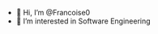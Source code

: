 - 👋 Hi, I’m @Francoise0
- 👀 I’m interested in Software Engineering

<!---
Francoise0/Francoise0 is a ✨ special ✨ repository because its `README.md` (this file) appears on your GitHub profile.
You can click the Preview link to take a look at your changes.
--->
